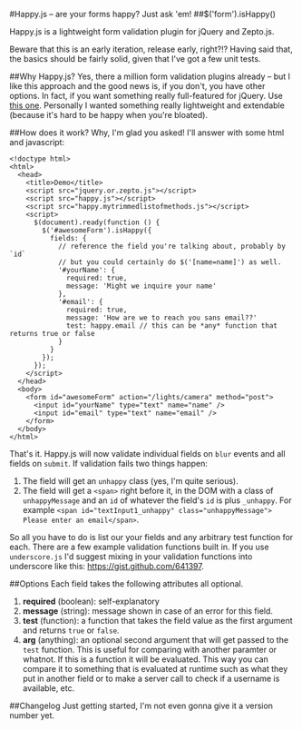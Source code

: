 #Happy.js – are your forms happy? Just ask 'em!
##$('form').isHappy()

Happy.js is a lightweight form validation plugin for jQuery and Zepto.js. 

Beware that this is an early iteration, release early, right?!? Having said that, the basics should be fairly solid, given that I've got a few unit tests.

##Why Happy.js?
Yes, there a million form validation plugins already – but I like this approach and the good news is, if you don't, you have other options. In fact, if you want something really full-featured for jQuery. Use [this one](http://bassistance.de/jquery-plugins/jquery-plugin-validation/). Personally I wanted something really lightweight and extendable (because it's hard to be happy when you're bloated).

##How does it work?
Why, I'm glad you asked! I'll answer with some html and javascript:

    <!doctype html>
    <html>
      <head>
        <title>Demo</title>
        <script src="jquery.or.zepto.js"></script>
        <script src="happy.js"></script>
        <script src="happy.mytrimmedlistofmethods.js"></script>
        <script>
          $(document).ready(function () {
            $('#awesomeForm').isHappy({
              fields: {
                // reference the field you're talking about, probably by `id`
                // but you could certainly do $('[name=name]') as well.
                '#yourName': {
                  required: true,
                  message: 'Might we inquire your name'
                },
                '#email': {
                  required: true,
                  message: 'How are we to reach you sans email??'
                  test: happy.email // this can be *any* function that returns true or false
                }
              }
            });
          }); 
        </script>
      </head>
      <body>
        <form id="awesomeForm" action="/lights/camera" method="post">
          <input id="yourName" type="text" name="name" />
          <input id="email" type="text" name="email" />
        </form>
      </body>
    </html>

That's it. Happy.js will now validate individual fields on `blur` events and all fields on `submit`. If validation fails two things happen:

1. The field will get an `unhappy` class (yes, I'm quite serious).
2. The field will get a `<span>` right before it, in the DOM with a class of `unhappyMessage` and an `id` of whatever the field's `id` is plus `_unhappy`. For example `<span id=​"textInput1_unhappy" class=​"unhappyMessage">​Please enter an email​</span>`.

So all you have to do is list our your fields and any arbitrary test function for each. There are a few example validation functions built in. If you use `underscore.js` I'd suggest mixing in your validation functions into underscore like this: https://gist.github.com/641397.

##Options
Each field takes the following attributes all optional.

1. **required** (boolean): self-explanatory
2. **message** (string): message shown in case of an error for this field.
3. **test** (function): a function that takes the field value as the first argument and returns `true` or `false`.
4. **arg** (anything): an optional second argument that will get passed to the `test` function. This is useful for comparing with another paramter or whatnot. If this is a function it will be evaluated. This way you can compare it to something that is evaluated at runtime such as what they put in another field or to make a server call to check if a username is available, etc.

##Changelog
Just getting started, I'm not even gonna give it a version number yet.